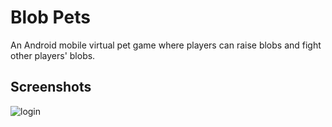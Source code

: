 # Blob Pets

An Android mobile virtual pet game where players can raise blobs and fight other players' blobs.

## Screenshots

![login](http://i.imgur.com/cn9jHcs.png)
